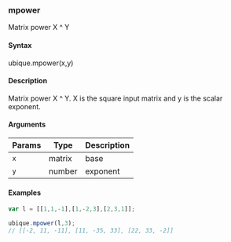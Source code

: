 ### mpower

Matrix power X ^ Y


#### Syntax

ubique.mpower(x,y)


#### Description

Matrix power X ^ Y. X is the square input matrix and y is the scalar exponent.  



#### Arguments

|Params|Type|Description
|---------|----|-----------
|`x` | matrix | base
|`y` | number | exponent


#### Examples

```js
var l = [[1,1,-1],[1,-2,3],[2,3,1]];

ubique.mpower(l,3);
// [[-2, 11, -11], [11, -35, 33], [22, 33, -2]]
```

